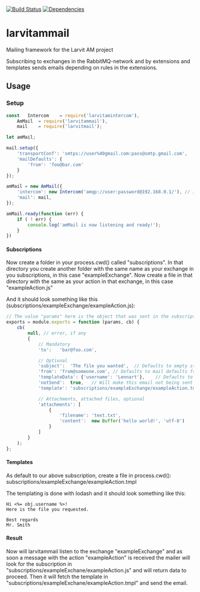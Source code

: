 [![Build Status](https://travis-ci.org/larvit/larvitammail.svg?branch=master)](https://travis-ci.org/larvit/larvitammail) [![Dependencies](https://david-dm.org/larvit/larvitammail.svg)](https://david-dm.org/larvit/larvitammail.svg)

# larvitammail

Mailing framework for the Larvit AM project

Subscribing to exchanges in the RabbitMQ-network and by extensions and templates
sends emails depending on rules in the extensions.

## Usage

### Setup

```javascript
const	Intercom	= require('larvitamintercom'),
	AmMail	= require('larvitammail'),
	mail	= require('larvitmail');

let	amMail;

mail.setup({
	'transportConf': 'smtps://user%40gmail.com:pass@smtp.gmail.com',
	'mailDefaults': {
		'from':	'foo@bar.com'
	}
});

amMail = new AmMail({
	'intercom':	new Intercom('amqp://user:password@192.168.0.1/'), // It is important this is a standalone intercom instance!
	'mail':	mail,
});

amMail.ready(function (err) {
	if ( ! err) {
		console.log('amMail is now listening and ready!');
	}
})
```

#### Subscriptions

Now create a folder in your process.cwd() called "subscriptions".
In that directory you create another folder with the same name as your exchange in you subscriptions,
in this case "exampleExchange". Now create a file in that directory with the same as your action in that exchange, in this case "exampleAction.js"

And it should look something like this (subscriptions/exampleExchange/exampleAction.js):

```javascript
// The value "params" here is the object that was sent in the subscriptions message.
exports = module.exports = function (params, cb) {
	cb(
		null, // error, if any
		{
			// Mandatory
			'to':	'bar@foo.com',

			// Optional
			'subject':	'The file you wanted',	// Defaults to empty string
			'from':	'from@someone.com',	// Defaults to mail defaults from
			'templateData':	{'username': 'Lennart'},	// Defaults to empty object. This is the data that will be sent to the email template.
			'notSend':	true,	// Will make this email not being sent
			'template':	'subscriptions/exampleExchange/exampleAction.tmpl',	// Defaults to the same as this file, but tmpl instead of js as file ending

			// Attachments, attached files, optional
			'attachments': [
				{
					'filename':	'text.txt',
					'content':	new Buffer('hello world!', 'utf-8')
				}
			]
		}
	);
};
```

#### Templates

As default to our above subscription, create a file in process.cwd(): subscriptions/exampleExchange/exampleAction.tmpl

The templating is done with lodash and it should look something like this:

```
Hi <%= obj.username %>!
Here is the file you requested.

Best regards
Mr. Smith
```

#### Result

Now will larvitammail listen to the exchange "exampleExchange" and as soon a message with the action "exampleAction" is received the mailer will look for the subscription in "subscriptions/exampleExchane/exampleAction.js" and will return data to proceed. Then it will fetch the template in "subscriptions/exampleExchane/exampleAction.tmpl" and send the email.
